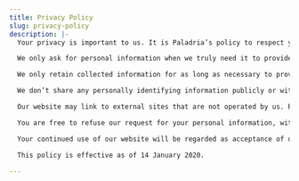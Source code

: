 ```yaml
---
title: Privacy Policy
slug: privacy-policy
description: |-
  Your privacy is important to us. It is Paladria’s policy to respect your privacy regarding any information we may collect from you across our website, https://www.paladria.com/, and other sites we own and operate.

  We only ask for personal information when we truly need it to provide a service to you. We collect it by fair and lawful means, with your knowledge and consent. We also let you know why we’re collecting it and how it will be used.

  We only retain collected information for as long as necessary to provide you with your requested service. What data we store, we’ll protect within commercially acceptable means to prevent loss and theft, as well as unauthorized access, disclosure, copying, use or modification.

  We don’t share any personally identifying information publicly or with third-parties, except when required to by law.

  Our website may link to external sites that are not operated by us. Please be aware that we have no control over the content and practices of these sites, and cannot accept responsibility or liability for their respective privacy policies.

  You are free to refuse our request for your personal information, with the understanding that we may be unable to provide you with some of your desired services.

  Your continued use of our website will be regarded as acceptance of our practices around privacy and personal information. If you have any questions about how we handle user data and personal information, feel free to contact us.

  This policy is effective as of 14 January 2020.

---
```

